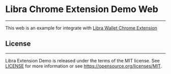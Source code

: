 # Libra Chrome Extension Demo Web
---
This web is an example for integrate with [Libra Wallet Chrome Extension](https://github.com/apemon/libra-wallet-web-extension)

## License
---

Libra Extension Demo is released under the terms of the MIT license. See [LICENSE](LICENSE) for more
information or see https://opensource.org/licenses/MIT.